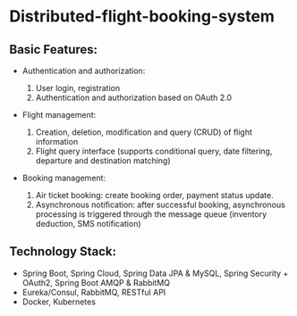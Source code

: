 # Distributed-flight-booking-system


## Basic Features:
- Authentication and authorization:
  1. User login, registration
  2. Authentication and authorization based on OAuth 2.0 
     
- Flight management:
  1. Creation, deletion, modification and query (CRUD) of flight information
  2. Flight query interface (supports conditional query, date filtering, departure and destination matching)
     
- Booking management:
  1. Air ticket booking: create booking order, payment status update.
  2. Asynchronous notification: after successful booking, asynchronous processing is triggered through the message queue (inventory deduction, SMS notification)
     
## Technology Stack: 
- Spring Boot, Spring Cloud, Spring Data JPA & MySQL, Spring Security + OAuth2, Spring Boot AMQP & RabbitMQ
- Eureka/Consul, RabbitMQ, RESTful API
- Docker, Kubernetes
